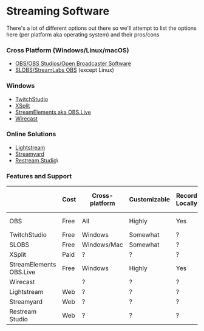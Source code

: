 # Streaming Software
There's a lot of different options out there so we'll attempt to list the options here (per platform aka operating system) and their pros/cons

### Cross Platform (Windows/Linux/macOS)

- [OBS/OBS Studios/Open Broadcaster Software](https://obsproject.com/)
- [SLOBS/StreamLabs OBS](https://streamlabs.com/) (except Linux)

### Windows

- [TwitchStudio](https://www.twitch.tv/broadcast/studio)
- [XSplit](https://www.xsplit.com/)
- [StreamElements aka OBS.Live](https://streamelements.com/obslive)
- [Wirecast](https://www.telestream.net/wirecast/)


### Online Solutions
- [Lightstream](https://golightstream.com/)
- [Streamyard](https://streamyard.com/)
- [Restream Studio](https://restream.io/live-studio)\


### Features and Support

|                         | Cost | Cross-platform | Customizable | Record Locally | Export/Save Settings | Multi-Profile Support | Plugins | External API   | Themeable |
| ----------------------- | ---- | -------------- | ------------ | -------------- | -------------------- | --------------------- | ------- | -------------- | --------- |
| OBS                     | Free | All            | Highly       | Yes            | Yes                  | Yes                   | Yes     | Yes via Plugin | Yes       |
| TwitchStudio            | Free | Windows        | Somewhat     | ?              | ?                    | ?                     | ?       | ?              | ?         |
| SLOBS                   | Free | Windows/Mac    | Somewhat     | ?              | ?                    | ?                     | ?       | ?              | ?         |
| XSplit                  | Paid | ?              | ?            | ?              | ?                    | ?                     | ?       | ?              | ?         |
| StreamElements OBS.Live | Free | Windows        | Highly       | Yes            | Yes                  | Yes                   | Yes     | Yes via Plugin | Yes       |
| Wirecast                |      | ?              | ?            | ?              | ?                    | ?                     | ?       | ?              | ?         |
| Lightstream             | Web  | ?              | ?            | ?              | ?                    | ?                     | ?       | ?              | ?         |
| Streamyard              | Web  | ?              | ?            | ?              | ?                    | ?                     | ?       | ?              | ?         |
| Restream Studio         | Web  | ?              | ?            | ?              | ?                    | ?                     | ?       | ?              | ?         |
